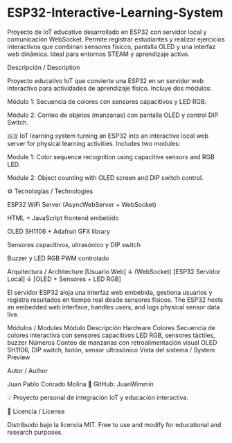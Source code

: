 # ESP32-Interactive-Learning-System
Proyecto de IoT educativo desarrollado en ESP32 con servidor local y comunicación WebSocket. Permite registrar estudiantes y realizar ejercicios interactivos que combinan sensores físicos, pantalla OLED y una interfaz web dinámica. Ideal para entornos STEAM y aprendizaje activo.


Descripción / Description

 Proyecto educativo IoT que convierte una ESP32 en un servidor web interactivo para actividades de aprendizaje físico.
Incluye dos módulos:

 Módulo 1: Secuencia de colores con sensores capacitivos y LED RGB.

 Módulo 2: Conteo de objetos (manzanas) con pantalla OLED y control DIP Switch.

🇬🇧 IoT learning system turning an ESP32 into an interactive local web server for physical learning activities.
Includes two modules:

 Module 1: Color sequence recognition using capacitive sensors and RGB LED.

 Module 2: Object counting with OLED screen and DIP switch control.

⚙️ Tecnologías / Technologies

ESP32 WiFi Server (AsyncWebServer + WebSocket)

HTML + JavaScript frontend embebido

OLED SH1106 + Adafruit GFX library

Sensores capacitivos, ultrasónico y DIP switch

Buzzer y LED RGB PWM controlado

 Arquitectura / Architecture
[Usuario Web]
      ↓ (WebSocket)
[ESP32 Servidor Local]
      ↓
[OLED + Sensores + LED RGB]


El servidor ESP32 aloja una interfaz web embebida, gestiona usuarios y registra resultados en tiempo real desde sensores físicos.
The ESP32 hosts an embedded web interface, handles users, and logs physical sensor data live.

 Módulos / Modules
Módulo	Descripción	Hardware
 Colores	Secuencia de colores interactiva con sensores capacitivos	LED RGB, sensores táctiles, buzzer
 Números	Conteo de manzanas con retroalimentación visual	OLED SH1106, DIP switch, botón, sensor ultrasónico
 Vista del sistema / System Preview


 Autor / Author

Juan Pablo Conrado Molina
🔗 GitHub: JuanWimmin

💡 Proyecto personal de integración IoT y educación interactiva.

📄 Licencia / License

Distribuido bajo la licencia MIT.
Free to use and modify for educational and research purposes.
